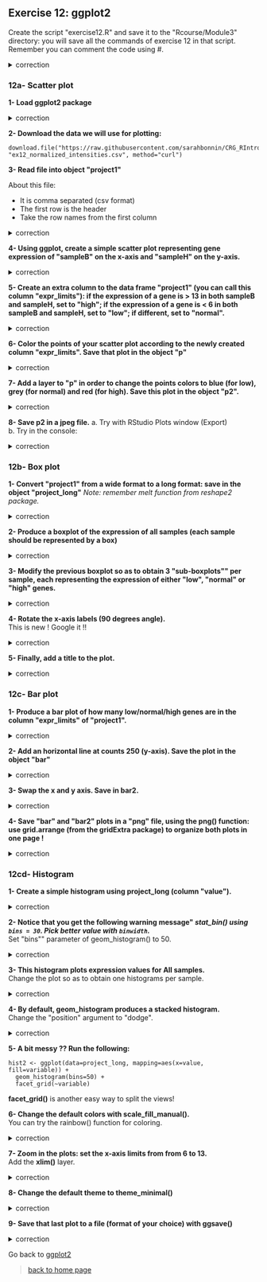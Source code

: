 ## Exercise 12: ggplot2

Create the script "exercise12.R" and save it to the "Rcourse/Module3" directory: you will save all the commands of exercise 12 in that script.
<br>Remember you can comment the code using #.


<details>
<summary>
correction
</summary>

```{r}	
getwd()
setwd("~/Rcourse/Module3")
```

</details>

### 12a- Scatter plot

**1- Load ggplot2 package**

<details>
<summary>
correction
</summary>

```{r}	
library(ggplot2)
```

</details>

**2- Download the data we will use for plotting:**

```{r}
download.file("https://raw.githubusercontent.com/sarahbonnin/CRG_RIntroduction/master/ex12_normalized_intensities.csv", "ex12_normalized_intensities.csv", method="curl")
```

**3- Read file into object "project1"**

About this file:
* It is comma separated (csv format)
* The first row is the header
* Take the row names from the first column

<details>
<summary>
correction
</summary>

```{r}
project1 <- read.table("ex12_normalized_intensities.csv", 
  sep=",", 
  header=TRUE, 
  row.names = 1)
```

</details>

**4- Using ggplot, create a simple scatter plot representing gene expression of "sampleB" on the x-axis and "sampleH" on the y-axis.**

<details>
<summary>
correction
</summary>

```{r}
ggplot(data=project1, mapping=aes(x=sampleB, y=sampleH)) + 
  geom_point()
```

</details>

**5- Create an extra column to the data frame "project1" (you can call this column "expr_limits"): if the expression of a gene is > 13 in both sampleB and sampleH, set to "high"; if the expression of a gene is < 6 in both sampleB and sampleH, set to "low"; if different, set to "normal".**

<details>
<summary>
correction
</summary>

```{r}
# Initialize all values to "normal"
project1$expr_limits <- "normal"
# "high" if project1$sampleB > 13 and project1$sampleH > 13
project1$expr_limits[project1$sampleB > 13 & project1$sampleH > 13] <- "high"
# "low" if project1$sampleB < 6 and project1$sampleH < 6
project1$expr_limits[project1$sampleB < 6 & project1$sampleH < 6] <- "low"
```

</details>

**6- Color the points of your scatter plot according to the newly created column "expr_limits". Save that plot in the object "p"**

<details>
<summary>
correction
</summary>

```{r}
p <- ggplot(data=project1, mapping=aes(x=sampleB, y=sampleH, color=expr_limits)) + 
  geom_point()
```

</details>
  
**7- Add a layer to "p" in order to change the points colors to blue (for low), grey (for normal) and red (for high). Save this plot in the object "p2".**

<details>
<summary>
correction
</summary>

```{r}
p2 <- p + scale_color_manual(values=c("red", "blue", "grey"))
```

</details>


**8- Save p2 in a jpeg file.**
a. Try with RStudio Plots window (Export)<br>
b. Try  in the console:<br>

<details>
<summary>
correction
</summary>

```{r}
jpeg("myscatterggplot.jpg")
  p2
dev.off()
```

</details>

### 12b- Box plot

**1- Convert "project1" from a wide format to a long format: save in the object "project_long"**
*Note: remember melt function from reshape2 package.*

<details>
<summary>
correction
</summary>

```{r}
library(reshape2)
project_long <- melt(data=project1)
```

</details>

**2- Produce a boxplot of the expression of all samples (each sample should be represented by a box)**

<details>
<summary>
correction
</summary>

```{r}
ggplot(data=project_long, mapping=aes(x=variable, y=value)) + 
  geom_boxplot()
```

</details>

**3- Modify the previous boxplot so as to obtain 3 "sub-boxplots"" per sample, each representing the expression of either "low", "normal" or "high" genes.**

<details>
<summary>
correction
</summary>

```{r}
ggplot(data=project_long, mapping=aes(x=variable, y=value, color=expr_limits)) + 
  geom_boxplot()
```

</details>

**4- Rotate the x-axis labels (90 degrees angle).**
<br>
This is new ! Google it !!

<details>
<summary>
correction
</summary>

```{r}
ggplot(data=project_long, mapping=aes(x=variable, y=value, color=expr_limits)) + 
  geom_boxplot() + 
  theme(axis.text.x = element_text(angle = 90))
```

</details>

**5- Finally, add a title to the plot.**

<details>
<summary>
correction
</summary>

```{r}
ggplot(data=project_long, mapping=aes(x=variable, y=value, color=expr_limits)) + 
  geom_boxplot() + 
  theme(axis.text.x = element_text(angle = 90)) +
  ggtitle("My boxplots")
```

</details>


### 12c- Bar plot

**1- Produce a bar plot of how many low/normal/high genes are in the column "expr_limits" of "project1".**

<details>
<summary>
correction
</summary>

```{r}
ggplot(data=project1, mapping=aes(x=expr_limits)) + 
  geom_bar()
```

</details>

**2- Add an horizontal line at counts 250 (y-axis). Save the plot in the object "bar"**

<details>
<summary>
correction
</summary>

```{r}
bar <- ggplot(data=project1, mapping=aes(x=expr_limits)) + 
  geom_bar() + 
  geom_hline(yintercept=250)
```

</details>

**3- Swap the x and y axis. Save in bar2.**

<details>
<summary>
correction
</summary>

```{r}
bar2 <- bar + coord_flip()
```

</details>

**4- Save "bar" and "bar2" plots in a "png" file, using the **png()** function: use grid.arrange (from the gridExtra package) to organize both plots in one page !**

<details>
<summary>
correction
</summary>

```{r}
png("mybarplots.png", width=1000)
grid.arrange(bar, bar2, nrow=1, ncol=2)
dev.off()
```

</details>


### 12cd- Histogram

**1- Create a simple histogram using project_long (column "value").**

<details>
<summary>
correction
</summary>

```{r}
ggplot(data=project_long, mapping=aes(x=value)) + 
  geom_histogram()
```

</details>

**2- Notice that you get the following warning message" *stat_bin() using `bins = 30`. Pick better value with `binwidth`.***<br>
Set "bins"" parameter of geom_histogram() to 50.

<details>
<summary>
correction
</summary>

```{r}
ggplot(data=project_long, mapping=aes(x=value)) + 
  geom_histogram(bins=50)
```

</details>

**3- This histogram plots expression values for **All samples**.**
<br>
Change the plot so as to obtain one histograms per sample.

<details>
<summary>
correction
</summary>

```{r}
ggplot(data=project_long, mapping=aes(x=value, fill=variable)) + 
  geom_histogram(bins=50)
```

</details>

**4- By default, geom_histogram produces a stacked histogram.**
<br>
Change the "position" argument to "dodge".

<details>
<summary>
correction
</summary>

```{r}
hist1 <- ggplot(data=project_long, mapping=aes(x=value, fill=variable)) + 
  geom_histogram(position="dodge")
```
  
</details>

**5- A bit messy ?? Run the following:**

```{r}
hist2 <- ggplot(data=project_long, mapping=aes(x=value, fill=variable)) + 
  geom_histogram(bins=50) + 
  facet_grid(~variable)
```

**facet_grid()** is another easy way to split the views!

**6- Change the default colors with scale_fill_manual().**
<br>
You can try the rainbow() function for coloring.

<details>
<summary>
correction
</summary>

```{r}
hist3 <- hist2 + scale_fill_manual(values=rainbow(8))
```

</details>

**7- Zoom in the plots: set the x-axis limits from from 6 to 13.**
<br>
Add the **xlim()** layer.

<details>
<summary>
correction
</summary>

```{r}
hist4 <- hist3 + xlim(6, 13)
```

</details>

**8- Change the default theme to theme_minimal()**

<details>
<summary>
correction
</summary>

```{r}
hist5 <- hist4 + theme_minimal()
```

</details>

**9- Save that last plot to a file (format of your choice) with ggsave()**

<details>
<summary>
correction
</summary>

```{r}
ggsave(filename="myhistograms.png", plot=hist5, device="png", width=20)
```

</details>

Go back to [ggplot2](https://sarahbonnin.github.io/CRG_RIntroduction/ggplot2)

> [back to home page](https://sarahbonnin.github.io/CRG_RIntroduction)
